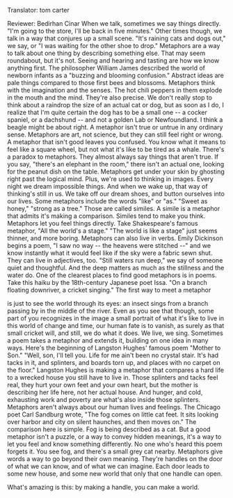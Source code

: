 

Translator: tom carter

Reviewer: Bedirhan Cinar
When we talk, sometimes
we say things directly.
&quot;I&#39;m going to the store,
I&#39;ll be back in five minutes.&quot;
Other times though, we talk in a way
that conjures up a small scene.
&quot;It&#39;s raining cats and dogs out,&quot; we say,
or &quot;I was waiting
for the other shoe to drop.&quot;
Metaphors are a way
to talk about one thing
by describing something else.
That may seem roundabout, but it&#39;s not.
Seeing and hearing and tasting
are how we know anything first.
The philosopher William James
described the world of newborn infants
as a &quot;buzzing and blooming confusion.&quot;
Abstract ideas are pale things
compared to those first bees and blossoms.
Metaphors think
with the imagination and the senses.
The hot chili peppers in them
explode in the mouth and the mind.
They&#39;re also precise.
We don&#39;t really stop
to think about a raindrop
the size of an actual cat or dog,
but as soon as I do,
I realize that I&#39;m quite certain
the dog has to be a small one --
a cocker spaniel, or a dachshund --
and not a golden Lab or Newfoundland.
I think a beagle might be about right.
A metaphor isn&#39;t true or untrue
in any ordinary sense.
Metaphors are art, not science,
but they can still feel right or wrong.
A metaphor that isn&#39;t good
leaves you confused.
You know what it means
to feel like a square wheel,
but not what it&#39;s like
to be tired as a whale.
There&#39;s a paradox to metaphors.
They almost always
say things that aren&#39;t true.
If you say, &quot;there&#39;s
an elephant in the room,&quot;
there isn&#39;t an actual one,
looking for the peanut dish on the table.
Metaphors get under your skin
by ghosting right past the logical mind.
Plus, we&#39;re used to thinking in images.
Every night we dream impossible things.
And when we wake up,
that way of thinking&#39;s still in us.
We take off our dream shoes,
and button ourselves into our lives.
Some metaphors
include the words &quot;like&quot; or &quot;as.&quot;
&quot;Sweet as honey,&quot; &quot;strong as a tree.&quot;
Those are called similes.
A simile is a metaphor
that admits it&#39;s making a comparison.
Similes tend to make you think.
Metaphors let you feel things directly.
Take Shakespeare&#39;s famous metaphor,
&quot;All the world&#39;s a stage.&quot;
&quot;The world is like a stage&quot;
just seems thinner, and more boring.
Metaphors can also live in verbs.
Emily Dickinson begins a poem,
&quot;I saw no way --
the heavens were stitched --&quot;
and we know instantly
what it would feel like
if the sky were a fabric sewn shut.
They can live in adjectives, too.
&quot;Still waters run deep,&quot;
we say of someone quiet and thoughtful.
And the deep matters
as much as the stillness and the water do.
One of the clearest places
to find good metaphors is in poems.
Take this haiku by the 18th-century
Japanese poet Issa.
&quot;On a branch floating downriver,
a cricket singing.&quot;
The first way to meet a metaphor

is just to see the world through its eyes:
an insect sings from a branch
passing by in the middle of the river.
Even as you see that though,
some part of you recognizes in the image
a small portrait of what it&#39;s like
to live in this world of change and time,
our human fate is to vanish,
as surely as that small cricket will,
and still, we do what it does.
We live, we sing.
Sometimes a poem
takes a metaphor and extends it,
building on one idea in many ways.
Here&#39;s the beginning
of Langston Hughes&#39; famous poem
&quot;Mother to Son.&quot;
&quot;Well, son, I&#39;ll tell you.
Life for me ain&#39;t been no crystal stair.
It&#39;s had tacks in it, and splinters,
and boards torn up,
and places with no carpet on the floor.&quot;
Langston Hughes is making
a metaphor that compares
a hard life to a wrecked house
you still have to live in.
Those splinters and tacks feel real,
they hurt your own feet
and your own heart,
but the mother
is describing her life here,
not her actual house.
And hunger, and cold,
exhausting work and poverty
are what&#39;s also inside those splinters.
Metaphors aren&#39;t always
about our human lives and feelings.
The Chicago poet Carl Sandburg wrote,
&quot;The fog comes on little cat feet.
It sits looking over harbor
and city on silent haunches,
and then moves on.&quot;
The comparison here is simple.
Fog is being described as a cat.
But a good metaphor isn&#39;t a puzzle,
or a way to convey hidden meanings,
it&#39;s a way to let you feel
and know something differently.
No one who&#39;s heard this poem forgets it.
You see fog,
and there&#39;s a small grey cat nearby.
Metaphors give words a way
to go beyond their own meaning.
They&#39;re handles on the door
of what we can know,
and of what we can imagine.
Each door leads to some new house,
and some new world
that only that one handle can open.

What&#39;s amazing is this:
by making a handle,
you can make a world.
